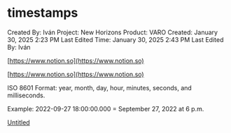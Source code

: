 # timestamps

Created By: Iván
Project: New Horizons
Product: VARO
Created: January 30, 2025 2:23 PM
Last Edited Time: January 30, 2025 2:43 PM
Last Edited By: Iván

[https://www.notion.so](https://www.notion.so)

[https://www.notion.so](https://www.notion.so)

ISO 8601 Format: year, month, day, hour, minutes, seconds, and milliseconds.

Example: 2022-09-27 18:00:00.000 = September 27, 2022 at 6 p.m.

[Untitled](Untitled%2018be8e5deb9380d08bbac8a3fcae8744.csv)